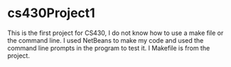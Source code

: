 # cs430Project1

This is the first project for CS430, I do not know how to use a make file or the command line. I  used NetBeans to make my code and used the command line prompts in the program to test it. I Makefile is from the project.
